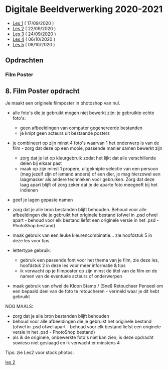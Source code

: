 # Digitale Beeldverwerking 2020-2021

- [Les 1](https://github.com/Goldflow/photoshop-courses/tree/master/les1) ( 17/09/2020 )
- [Les 2](https://github.com/Goldflow/photoshop-courses/tree/master/les2) ( 22/09/2020 )
- [Les 3](https://github.com/Goldflow/photoshop-courses/tree/master/les3) ( 24/09/2020 )
- [Les 4](https://github.com/Goldflow/photoshop-courses/tree/master/les4) ( 06/10/2020 )
- [Les 5](https://github.com/Goldflow/photoshop-courses/tree/master/les5) ( 08/10/2020 )

## Opdrachten

### Film Poster

## 8. Film Poster opdracht

Je maakt een originele filmposter in photoshop van nul. 

- alle foto's die je gebruikt mogen niet bewerkt zijn: je gebruikte echte foto's:
  - geen afbeeldingen van computer gegenereerde bestanden
  - je knipt geen acteurs uit bestaande posters
- je combineert op zijn minst 4 foto's waarvan 1 het onderwerp is van de film - zorg dat deze op een mooie, passende manier samen bewerkt zijn
  - zorg dat je let op kleurgebruik zodat het lijkt dat alle verschillende delen bij elkaar past
  - maak op zijn minst 1 propere, uitgeknipte selectie van een persoon (mag jezelf zijn of iemand anders) of een dier, je mag hierzowel een laagmasker als andere technieken voor gebruiken. Zorg dat deze laag apart blijft of zorg zeker dat je de aparte foto meegeeft bij het indienen
- geef je lagen gepaste namen
- zorg dat je alle bron bestanden blijft behouden. Behoud voor alle afbeeldingen die je gebruikt het originele bestand (ofwel in .psd ofwel apart - behoud voor elk bestand liefst een originele versie in het .psd - PhotoShop bestand)
- maak gebruik van een leuke kleurencombinatie... zie hoofdstuk 5 in deze les voor tips
- lettertype gebruik:
  - gebruik een passende font voor het thema van je film, zie deze les, hoofdstuk 2 in deze les voor meer informatie & tips
  - ik verwacht op je filmposter op zijn minst de titel van de film en de namen van de eventuele acteurs of onderwerpen

- maak gebruik van ofwel de Kloon Stamp / (Snel) Retoucheer Penseel om een bepaald deel van de foto te retoucheren - vermeld waar je dit hebt gebruikt

NOG MAALS:
- zorg dat je alle bron bestanden blijft behouden
- behoud voor alle afbeeldingen die je gebruikt het originele bestand (ofwel in .psd ofwel apart - behoud voor elk bestand liefst een originele versie in het .psd - PhotoShop bestand)
- als ik de originele, onbewerkte foto's niet kan zien, is deze opdracht sowieso niet geslaagd en ik verwacht er minstens 4


Tips: 
zie Les2 voor stock photos:

[les 2](https://github.com/Goldflow/photoshop-courses/tree/master/les2)

